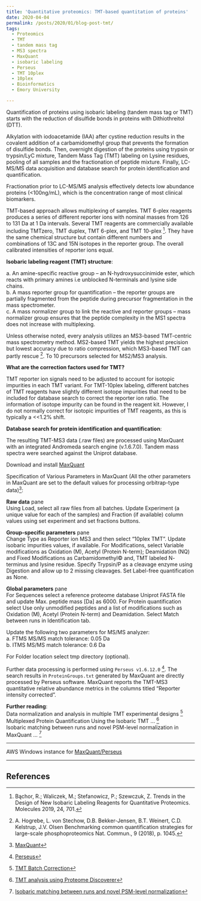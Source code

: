 ```yaml
---
title: 'Quantitative proteomics: TMT-based quantitation of proteins'
date: 2020-04-04
permalink: /posts/2020/01/blog-post-tmt/
tags:
  - Proteomics
  - TMT
  - tandem mass tag 
  - MS3 spectra
  - MaxQuant
  - isobaric labeling 
  - Perseus
  - TMT 10plex
  - 10plex
  - Bioinformatics 
  - Emory University

---
```

Quantification of proteins using isobaric labeling (tandem mass tag or TMT) starts with the reduction of disulfide bonds in proteins with Dithiothreitol (DTT).  

Alkylation with iodoacetamide (IAA) after cystine reduction results in the covalent addition of a carbamidomethyl group that prevents the formation of disulfide bonds. Then, overnight digestion of the proteins using trypsin or trypsin/LyC mixture, Tandem Mass Tag (TMT) labeling on Lysine residues, pooling of all samples and the fractionation of peptide mixture. Finally, LC-MS/MS data acquisition and database search for protein identification and quantification.  

Fractionation prior to LC-MS/MS analysis effectively detects low abundance proteins (<100ng/mL), which is the concentration range of most clinical biomarkers.  

TMT-based approach allows multiplexing of samples. TMT 6-plex reagents produces a series of different reporter ions with nominal masses from 126 to 131 Da at 1 Da intervals. Several TMT reagents are commercially available including TMTzero, TMT duplex, TMT 6-plex, and TMT 10-plex [^1]. They have the same chemical structure but contain different numbers and combinations of 13C and 15N isotopes in the reporter group. The overall calibrated intensities of reporter ions equal.  

**Isobaric labeling reagent (TMT) structure**:  

a. An amine-specific reactive group – an N-hydroxysuccinimide ester, which reacts with primary amines i.e unblocked N-terminals and lysine side chains.  
b. A mass reporter group for quantification – the reporter groups are partially fragmented from the peptide during precursor fragmentation in the mass spectrometer.  
c. A mass normalizer group to link the reactive and reporter groups – mass normalizer group ensures that the peptide complexity in the MS1 spectra does not increase with multiplexing.  

Unless otherwise noted, every analysis utilizes an MS3-based TMT-centric mass spectrometry method. MS2-based TMT yields the highest precision but lowest accuracy due to ratio compression, which MS3-based TMT can partly rescue [^2]. To 10 precursors selected for MS2/MS3 analysis.  

**What are the correction factors used for TMT?**  

TMT reporter ion signals need to be adjusted to account for isotopic impurities in each TMT variant.  For TMT-10plex labeling, different batches of TMT reagents have slightly different isotope impurities that need to be included for database search to correct the reporter ion ratio. The information of isotope impurity can be found in the reagent kit. However, I do not normally correct for isotopic impurities of TMT reagents, as this is typically a <<1.2% shift.  

**Database search for protein identification and quantification**:  

The resulting TMT-MS3 data (.raw files) are processed using MaxQuant with an integrated Andromeda search engine (v.1.6.7.0). Tandem mass spectra were searched against the Uniprot database.  

Download and install  [MaxQuant](https://bitbucket.org/adinasarapu/aws_maxquant_persues/src/master/)  

Specification of Various Parameters in MaxQuant (All the other parameters in MaxQuant are set to the default values for processing orbitrap-type data)[^3]:  

**Raw data** pane  
Using Load, select all raw files from all batches. Update Experiment (a unique value for each of the samples) and Fraction (if available) column values using set experiment and set fractions buttons.  

**Group-specific parameters** pane  
Change Type as Reporter ion MS3 and then select “10plex TMT”. Update isobaric impurities values, if available. For Modifications, select Variable modifications as Oxidation (M), Acetyl (Protein N-term); Deamidation (NQ) and Fixed Modifications as Carbamidomethyl© and, TMT labeled N- terminus and lysine residue. Specify Trypsin/P as a cleavage enzyme using Digestion and allow up to 2 missing cleavages. Set Label-free quantification as None.  

**Global parameters** pane  
For Sequences select a reference proteome database Uniprot FASTA file and update Max. peptide mass [Da] as 6000. For Protein quantification select Use only unmodified peptides and a list of modifications such as Oxidation (M), Acetyl (Protein N-term) and Deamidation. Select Match between runs in Identification tab.  

Update the following two parameters for MS/MS analyzer:  
a. FTMS MS/MS match tolerance: 0.05 Da  
b. ITMS MS/MS match tolerance: 0.6 Da  

For Folder location select tmp directory (optional).  

Further data processing is performed using `Perseus v1.6.12.0` [^4]. The search results in `ProteinGroups.txt` generated by MaxQuant are directly processed by Perseus software. MaxQuant reports the TMT-MS3 quantitative relative abundance metrics in the columns titled “Reporter intensity corrected”. 

**Further reading**:  
Data normalization and analysis in multiple TMT experimental designs [^5]  
Multiplexed Protein Quantification Using the Isobaric TMT ... [^6]  
Isobaric matching between runs and novel PSM-level normalization in MaxQuant ... [^7]  

[^1]: Bąchor, R.; Waliczek, M.; Stefanowicz, P.; Szewczuk, Z. Trends in the Design of New Isobaric Labeling Reagents for Quantitative Proteomics. Molecules 2019, 24, 701.  
[^2]: A. Hogrebe, L. von Stechow, D.B. Bekker-Jensen, B.T. Weinert, C.D. Kelstrup, J.V. Olsen Benchmarking common quantification strategies for large-scale phosphoproteomics Nat. Commun., 9 (2018), p. 1045.  
[^3]: [MaxQuant](http://www.coxdocs.org/doku.php?id=maxquant:start)  
[^4]: [Perseus](http://www.coxdocs.org/doku.php?id=perseus:start)  
[^5]: [TMT Batch Correction](https://pwilmart.github.io/TMT_analysis_examples/multiple_TMT_MQ.html)  
[^6]: [TMT analysis using Proteome Discoverer](https://assets.thermofisher.com/TFS-Assets/CMD/Reference-Materials/PP-TMT-Multiplexed-Protein-Quantification-HUPO2015-EN.pdf)  
[^7]:  [Isobaric matching between runs and novel PSM-level normalization](https://doi.org/10.1101/2020.03.30.015487)  

---

AWS Windows instance for [MaxQuant/Perseus](https://bitbucket.org/adinasarapu/aws_maxquant_persues/src)

---

## References
